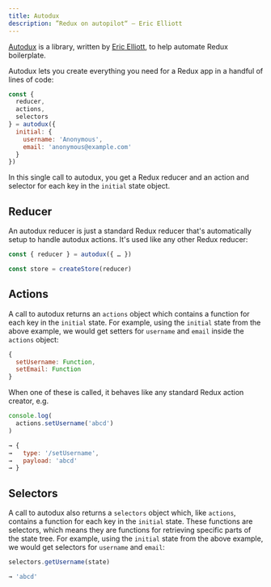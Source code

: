 ```yaml
---
title: Autodux
description: ”Redux on autopilot“ — Eric Elliott
---
```

[Autodux](https://github.com/ericelliott/autodux) is a library, written by [Eric Elliott](https://ericelliottjs.com/), to help automate Redux boilerplate.

Autodux lets you create everything you need for a Redux app in a handful of lines of code:

```js
const {
  reducer,
  actions,
  selectors
} = autodux({
  initial: {
    username: 'Anonymous',
    email: 'anonymous@example.com'
  }
})
```

In this single call to autodux, you get a Redux reducer and an action 
and selector for each key in the `initial` state object.

## Reducer

An autodux reducer is just a standard Redux reducer that's automatically setup to handle autodux actions. It's used like any other Redux reducer:

```js
const { reducer } = autodux({ … })

const store = createStore(reducer)
```

## Actions

A call to autodux returns an `actions` object which contains a function for each key in the `initial` state. For example, using the `initial` state from the above example, we would get setters for `username` and `email` inside the `actions` object:

```js
{
  setUsername: Function,
  setEmail: Function
}
```

When one of these is called, it behaves like any standard Redux action creator, e.g.

```js
console.log(
  actions.setUsername('abcd')
)

→ {
→   type: '/setUsername',
→   payload: 'abcd'
→ }
```

## Selectors

A call to autodux also returns a `selectors` object which, like `actions`, contains a function for each key in the `initial` state. These functions are selectors, which means they are functions for retrieving specific parts of the state tree. For example, using the `initial` state from the above example, we would get selectors for `username` and `email`:

```js
selectors.getUsername(state)

→ 'abcd'
```

